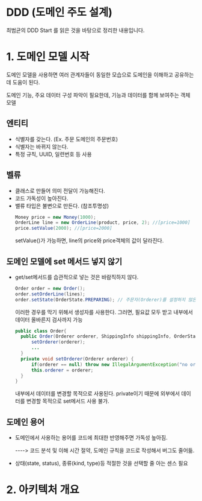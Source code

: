 # DDD (도메인 주도 설계)
최범균의 DDD Start 를 읽은 것을 바탕으로 정리한 내용입니다.

# 1. 도메인 모델 시작
도메인 모델을 사용하면 여러 관계자들이 동일한 모습으로 도메인을 이해하고 공유하는데 도움이 된다.

도메인 기능, 주요 데이터 구성 파악이 필요한데, 기능과 데이터를 함께 보여주는 객체 모델

## 엔티티
* 식별자를 갖는다. (Ex. 주문 도메인의 주문번호)
* 식별자는 바뀌지 않는다.
* 특정 규칙, UUID, 일련번호 등 사용

## 벨류
* 클래스로 만들어 의미 전달이 가능해진다.
* 코드 가독성이 높아진다.
* 밸류 타입은 불변으로 만든다. (참조투명성)
    ````java
    Money price = new Money(1000);
    OrderLine line = new OrderLine(product, price, 2); //[price=1000]
    price.setValue(2000); //[price=2000]
    ````
    setValue()가 가능하면, line의 price와  price객체의 값이 달라진다.
    
## 도메인 모델에 set 메서드 넣지 않기
* get/set메서드를 습관적으로 넣는 것은 바람직하지 않다.
    ````java
    Order order = new Order();
    order.setOrderLine(lines);
    order.setState(OrderState.PREPARING); // 주문자(Orderer)를 설정하지 않은 상태에서 주문완료처리
    ````
    이러한 경우를 막기 위해서 생성자를 사용한다. 그러면, 필요값 모두 받고 내부에서 데이터 올바른지 검사까지 가능
    ````java
    public class Order{
      public Order(Orderer orderer, ShippingInfo shippingInfo, OrderState state){
          setOrderer(orderer);
          ...
      }
      private void setOrderer(Orderer orderer) {
          if(orderer == null) throw new IllegalArgumentException("no orderer");
          this.orderer = orderer;
      }      
    }
    ````
    내부에서 데이터를 변경할 목적으로 사용된다. private이기 때문에 외부에서 데이터를 변경할 목적으로 set메서드 사용 불가.
    
## 도메인 용어
* 도메인에서 사용하는 용어를 코드에 최대한 반영해주면 가독성 높아짐. 

  ----> 코드 분석 및 이해 시간 절약, 도메인 규칙을 코드로 작성해서 버그도 줄어듦.
* 상태(state, status), 종류(kind, type)등 적절한 것을 선택할 줄 아는 센스 필요

# 2. 아키텍처 개요

    
  